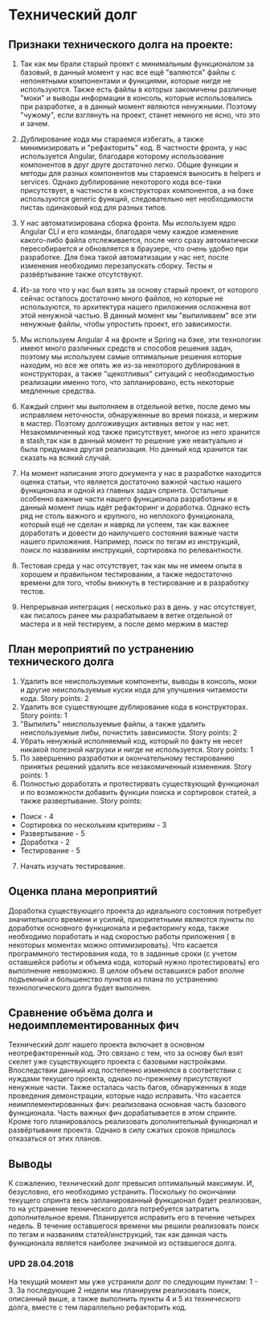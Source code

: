 # Технический долг

## Признаки технического долга на проекте:

1. Так как мы брали старый проект с минимальным функционалом за базовый, в данный момент у нас все ещё "валяются" файлы с непонятными компонентами и функциями, которые нигде не используются. Также есть файлы в которых закомичены различные "моки" и выводы информации в консоль, которые использовались при разработке, а в данный момент являются ненужными. Поэтому "чужому", если взглянуть на проект, станет немного не ясно, что это и зачем.

2. Дублирование кода мы стараемся избегать, а также минимизировать и "рефакторить" код. В частности фронта, у нас используется Angular, благодаря которому использование компонентов в друг друге достаточно легко. Общие функции и методы для разных компонентов мы стараемся выносить в helpers и services. Однако дублирование некоторого кода все-таки присутствует, в частности в конструкторах компонентов, а на бэке используются generic функций, следовательно нет необходимости пистаь одинаковый код для разных типов.

3. У нас автоматизирована сборка фронта. Мы используем ядро Angular CLI и его команды, благодаря чему каждое изменение какого-либо файла  отслеживается, после чего сразу автоматически пересобирается и обновляется в браузере, что очень удобно при разработке. Для бэка такой автоматизации у нас нет, после изменения необходимо перезапускать сборку. Тесты и развёртывание также отсутствуют.

4. Из-за того что у нас был взять за основу старый проект, от которого сейчас осталось достаточно много файлов, но которые не используются, то архитектура нашего приложения осложнена вот этой ненужной частью. В данный момент мы "выпиливаем" все эти ненужные файлы, чтобы упростить проект, его зависимости.

5. Мы используем Angular 4 на фронте и Spring на бэке, эти технологии имеют много различных средств и способов решения задач, поэтому мы используем самые оптимальные решения которые находим, но все же опять же из-за некоторого дублирования в конструкторах, а также "щекотливых" ситуаций с необходимостью реализации именно того, что запланировано, есть некоторые медленные средства.

6. Каждый спринт мы выполняем в отдельной ветке, после демо мы исправляем неточности, обнаруженные во время показа, и мержим в мастер. Поэтому долгоживущих активных веток у нас нет. Незакоммиченный код также присутствует, многое из него хранится в stash,так как в данный момент то решение уже неактуально и была придумана другая реализация. Но данный код хранится так сказать на всякий случай.

7. На момент написания этого документа у нас в разработке находится оценка статьи, что является достаточно важной частью нашего функционала и одной из главных задач спринта. Остальные особенно важные части нашего функционала разработаны и в данный момент лишь идёт рефакторинг и доработка. Однако есть ряд не столь важного и крупного, но неплохого функционала, который ещё не сделан и навряд ли успеем, так как важнее доработать и довести до наилучшего состояния важные части нашего приложения. Например, поиск по тегам из инструкций, поиск по названиям инструкций, сортировка по релевантности.

8. Тестовая среда у нас отсутствует, так как мы не имеем опыта в хорошем и правильном тестировании, а также недостаточно времени для того, чтобы вникнуть в тестирование и в разработку тестов.

9. Непрерывная интеграция ( несколько раз в день. у нас отсутствует, как писалось ранее мы разрабатываем в ветке отдельной от мастера и в ней тестируем, а после демо мержим в мастер


## План мероприятий по устранению технического долга
1. Удалить все неиспользуемые компоненты, выводы в консоль, моки и другие неиспользуемые куски кода для улучшения читаемости кода.
  Story points: 2
2. Удалить все существующее дублирование кода в конструкторах.
  Story points: 1
3. "Выпилить"  неиспользуемые файлы, а также удалить неиспользуемые либы, почистить зависимости.
  Story points: 2
4. Убрать ненужный исполняемый код, который по факту не несет никакой полезной нагрузки и нигде не используется.
  Story points: 1
5. По завершению разработки и окончательному тестированию принятых решений удалить все незакомиченный изменения.
  Story points: 1
6. Полностью доработать и протестирвать существующий функционал и по возможности добавить функции поиска и сортировок статей, а также развертывание. 
  Story points:
  * Поиск - 4
  * Сортировка по нескольким критериям - 3
  * Развертывание - 5
  * Доработка - 2
  * Тестирование - 5
7. Начать изучать тестирование.

## Оценка плана мероприятий
Доработка существующего проекта до идеального состояния потребует значительного времени и усилий, приоритетными являются пункты по доработке основного функционала и рефакторингу кода, также необходимо поработать и над скоростью работы приложения ( в некоторых моментах можно оптимизировать). Что касается программного тестирования кода, то в заданные сроки (с учетом оставшейся работы и объема кода, который нужно протестировать)  его выполнение невозможно. В целом объем оставшихся работ вполне подъемный и большенство пунктов из плана по устранению технологического долга  будет выполнен.

## Сравнение объёма долга и недоимплементированных фич
Технический долг нашего проекта включает в основном неотрефакторенный код. Это связано с тем, что за основу был взят скелет уже существующего проекта с базовыми настройками. Впоследствии данный код постепенно изменялся в соответствии с нуждами текущего проекта, однако по-прежнему присутствуют ненужные части. Также осталась часть багов, обнаруженных в ходе проведения демонстрации, которые надо исправить.
  Что касается неимплементированных фич: реализована основная часть базового функционала. Часть важных фич дорабатывается в этом спринте. Кроме того планировалось реализовать дополнительный функционал и развёртывание проекта. Однако в силу сжатых сроков пришлось отказаться от этих планов.

## Выводы
К сожалению, технический долг превысил оптимальный максимум. И, безусловно, его необходимо устранить. Поскольку по окончании текущего спринта весь запланированный функционал будет реализован, то на устранение технического долга потребуется затратить дополнительное время. Планируется исправить его в течение четырех недель.
В течение оставшегося времени мы решили реализовать поиск по тегам и названиям статей/инструкций, так как данная часть функционала является наиболее значимой из оставшегося долга.


### UPD 28.04.2018
На текущий момент мы уже устранили долг по следующим пунктам: 1 - 3. За последующие 2 недели мы планируем реализовать поиск, описанный выше, а также выполнить пункты 4 и 5 из технического долга, вместе с тем параллельно рефакторить код.

